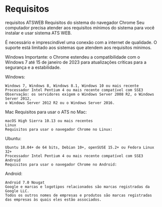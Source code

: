 # Requisitos

requisitos ATSWEB
Requisitos do sistema do navegador Chrome
Seu computador precisa atender aos requisitos mínimos do sistema para você instalar e usar sistema ATS WEB.

É necessário e imprescindível uma conexão com a internet de qualidade. O suporte está limitado aos sistemas que atendem aos requisitos mínimos.

Windows
Importante: o Chrome estendeu a compatibilidade com o Windows 7 até 15 de janeiro de 2023 para atualizações críticas para a segurança e a estabilidade.

Windows:
```
Windows 7, Windows 8, Windows 8.1, Windows 10 ou mais recente
Processador Intel Pentium 4 ou mais recente compatível com SSE3
Observação: os servidores exigem o Windows Server 2008 R2, o Windows Server 2012, 
o Windows Server 2012 R2 ou o Windows Server 2016.
```
Mac
Requisitos para usar o ATS no Mac:
```
macOS High Sierra 10.13 ou mais recentes
Linux
Requisitos para usar o navegador Chrome no Linux:
```
Ubuntu:
```
Ubuntu 18.04+ de 64 bits, Debian 10+, openSUSE 15.2+ ou Fedora Linux 32+
Processador Intel Pentium 4 ou mais recente compatível com SSE3
Android
Requisitos para usar o navegador Chrome no Android:
```
Android:
```
Android 7.0 Nougat
Google e marcas e logotipos relacionados são marcas registradas da Google LLC. 
Todos os outros nomes de empresas e produtos são marcas registradas 
das empresas às quais eles estão associados.
```
